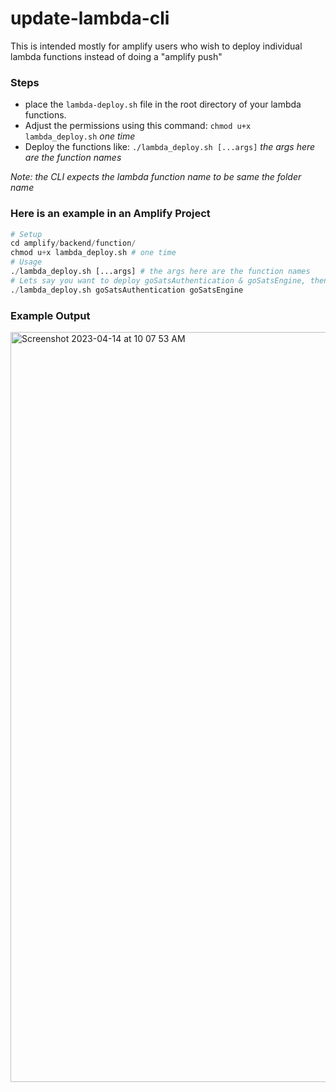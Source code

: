 # update-lambda-cli
This is intended mostly for amplify users who wish to deploy individual lambda functions instead of doing a "amplify push"

### Steps
- place the `lambda-deploy.sh` file in the root directory of your lambda functions.
- Adjust the permissions using this command: `chmod u+x lambda_deploy.sh` <i>one time</i>
- Deploy the functions like: `./lambda_deploy.sh [...args]` <i>the args here are the function names</i>


*Note: the CLI expects the lambda function name to be same the folder name*

### Here is an example in an Amplify Project

```python
# Setup
cd amplify/backend/function/
chmod u+x lambda_deploy.sh # one time
# Usage
./lambda_deploy.sh [...args] # the args here are the function names
# Lets say you want to deploy goSatsAuthentication & goSatsEngine, then do
./lambda_deploy.sh goSatsAuthentication goSatsEngine
```

### Example Output
<img width="1200" alt="Screenshot 2023-04-14 at 10 07 53 AM" src="https://user-images.githubusercontent.com/33366456/231943054-d37090e9-0bcd-4747-aaf9-f07be4490a9f.png">
